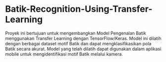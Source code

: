 # Batik-Recognition-Using-Transfer-Learning
Proyek ini bertujuan untuk mengembangkan Model Pengenalan Batik menggunakan Transfer Learning dengan TensorFlow/Keras. Model ini dilatih dengan berbagai dataset motif Batik dan dapat mengklasifikasikan pola Batik secara akurat. Model yang telah dilatih dapat digunakan dalam aplikasi mobile untuk mengidentifikasi motif Batik melalui kamera.
